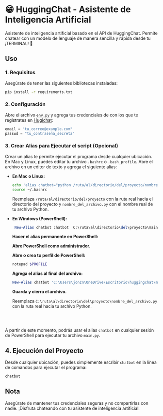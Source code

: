 # 😁 HuggingChat - Asistente de Inteligencia Artificial

Asistente de inteligencia artificial basado en el API de HuggingChat. Permite chatear con un modelo de lenguaje de manera sencilla y rápida desde tu ¡TERMINAL! 🤯

## Uso

### 1. **Requisitos**

Asegúrate de tener las siguientes bibliotecas instaladas:

```bash
pip install -r requirements.txt
```

### 2. **Configuración**

Abre el archivo [`env.py`](/env.py) y agrega tus credenciales de con los que te registrates en  [Hugichat](https://huggingface.co/chat/):

```python
email = "tu_correo@example.com"
passwd = "tu_contraseña_secreta"
```



### 3. **Crear Alias para Ejecutar el script (Opcional)**

Crear un alias te permite ejecutar el programa desde cualquier ubicación. En Mac y Linux, puedes editar tu archivo `.bashrc` o `.bash_profile`. Abre el archivo en un editor de texto y agrega el siguiente alias:

- **En Mac o Linux:**

  ```bash
  echo 'alias chatbot="python /ruta/al/directorio/del/proyecto/nombre_del_archivo.py"' >> ~/.bashrc
  source ~/.bashrc
  ```

  Reemplaza `/ruta/al/directorio/del/proyecto` con la ruta real hacia el directorio del proyecto y `nombre_del_archivo.py` con el nombre real de tu archivo Python.

- **En Windows (PowerShell):**

  ```powershell
   New-Alias chatbot chatbot  C:\ruta\al\directorio\del\proyecto\main.py
  ```

  **Hacer el alias permanente en PowerShell:**

  **Abre PowerShell como administrador.**

  **Abre o crea tu perfil de PowerShell:**

   ```powershell
   notepad $PROFILE
   ```

  **Agrega el alias al final del archivo:**

   ```powershell
   New-Alias chatbot 'C:\Users\jonzn\OneDrive\Escritorio\huggingchat\main.py'
   ```

  **Guarda y cierra el archivo.**

  Reemplaza `C:\ruta\al\directorio\del\proyecto\nombre_del_archivo.py` con la ruta real hacia tu archivo Python.
  
  <br>
  <br>



A partir de este momento, podrás usar el alias `chatbot` en cualquier sesión de PowerShell para ejecutar tu archivo `main.py`. 
## 4. **Ejecución del Proyecto**

Desde cualquier ubicación, puedes simplemente escribir `chatbot` en la línea de comandos para ejecutar el programa:

```bash
chatbot
```

## Nota

Asegúrate de mantener tus credenciales seguras y no compartirlas con nadie. ¡Disfruta chateando con tu asistente de inteligencia artificial!
